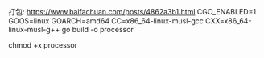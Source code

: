 打包:
https://www.baifachuan.com/posts/4862a3b1.html
CGO_ENABLED=1 GOOS=linux  GOARCH=amd64  CC=x86_64-linux-musl-gcc  CXX=x86_64-linux-musl-g++ go build -o processor

chmod +x processor